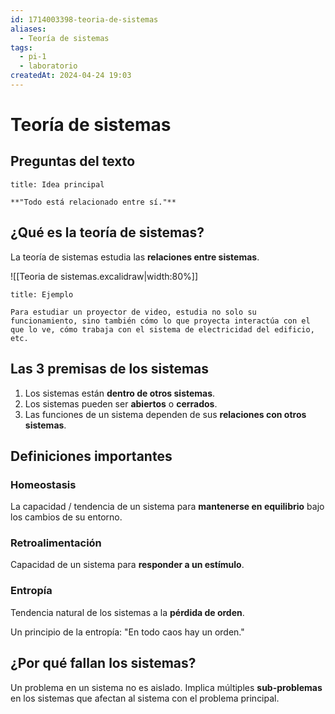 ```yaml
---
id: 1714003398-teoria-de-sistemas
aliases:
  - Teoría de sistemas
tags:
  - pi-1
  - laboratorio
createdAt: 2024-04-24 19:03
---
```


# Teoría de sistemas

## Preguntas del texto

```ad-quote
title: Idea principal

**"Todo está relacionado entre sí."**

```

## ¿Qué es la teoría de sistemas?

La teoría de sistemas estudia las **relaciones entre sistemas**.

![[Teoria de sistemas.excalidraw|width:80%]]

```ad-example
title: Ejemplo

Para estudiar un proyector de video, estudia no solo su funcionamiento, sino también cómo lo que proyecta interactúa con el que lo ve, cómo trabaja con el sistema de electricidad del edificio, etc.

```

## Las 3 premisas de los sistemas

1. Los sistemas están **dentro de otros sistemas**.
2. Los sistemas pueden ser **abiertos** o **cerrados**.
3. Las funciones de un sistema dependen de sus **relaciones con otros sistemas**.

## Definiciones importantes

### Homeostasis

La capacidad / tendencia de un sistema para **mantenerse en equilibrio** bajo los cambios de su entorno.

### Retroalimentación

Capacidad de un sistema para **responder a un estímulo**.

### Entropía

Tendencia natural de los sistemas a la **pérdida de orden**.

Un principio de la entropía: "En todo caos hay un orden."

## ¿Por qué fallan los sistemas?

Un problema en un sistema no es aislado. Implica múltiples **sub-problemas** en los sistemas que afectan al sistema con el problema principal.
